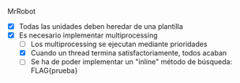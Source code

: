 MrRobot

- [x] Todas las unidades deben heredar de una plantilla
- [x] Es necesario implementar multiprocessing
    - [ ] Los multiprocessing se ejecutan mediante prioridades
    - [x] Cuando un thread termina satisfactoriamente, todos acaban
    - [ ] Se ha de poder implementar un "inline" método de búsqueda: FLAG{prueba}